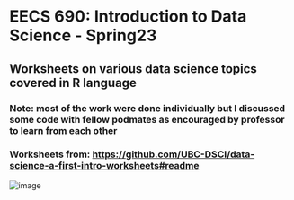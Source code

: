 # EECS 690: Introduction to Data Science - Spring23
## Worksheets on various data science topics covered in R language
### Note: most of the work were done individually but I discussed some code with fellow podmates as encouraged by professor to learn from each other
### Worksheets from: https://github.com/UBC-DSCI/data-science-a-first-intro-worksheets#readme

![image](https://user-images.githubusercontent.com/61032181/222872183-1c9943b3-a6ca-41f5-911b-78f9f05a2f19.png)

